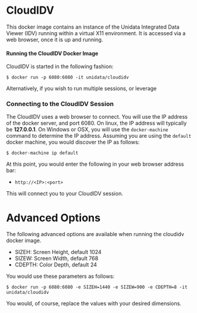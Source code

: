# CloudIDV

This docker image contains an instance of the Unidata Integrated Data Viewer (IDV) running within a virtual X11 environment.  It is accessed via a web browser, once it is up and running.

#### Running the CloudIDV Docker Image

CloudIDV is started in the following fashion:

    $ docker run -p 6080:6080 -it unidata/cloudidv

Alternatively, if you wish to run multiple sessions, or leverage 

### Connecting to the CloudIDV Session

The CloudIDV uses a web browser to connect.  You will use the IP address of the docker server, and port 6080.  On linux, the IP address will typically be **127.0.0.1**.  On Windows or OSX, you will use the `docker-machine` command to determine the IP address.  Assuming you are using the `default` docker machine, you would discover the IP as follows:

    $ docker-machine ip default

At this point, you would enter the following in your web browser address bar:

* `http://<IP>:<port>`

This will connect you to your CloudIDV session.

# Advanced Options

The following advanced options are available when running the cloudidv docker image.  

* SIZEH: Screen Height, default 1024
* SIZEW: Screen Width, default 768
* CDEPTH: Color Depth, default 24

You would use these parameters as follows:

    $ docker run -p 6080:6080 -e SIZEH=1440 -e SIZEW=900 -e CDEPTH=8 -it unidata/cloudidv

You would, of course, replace the values with your desired dimensions.

